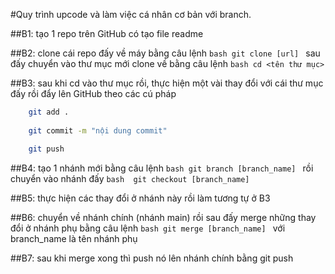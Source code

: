 #Quy trình upcode và làm việc cá nhân cơ bản với branch.

##B1: tạo 1 repo trên GitHub có tạo file readme

##B2: clone cái repo đấy về máy bằng câu lệnh ```bash git clone [url] ``` sau đấy chuyển vào thư mục mới clone về bằng câu lệnh ```bash cd <tên thư mục> ```

##B3: sau khi cd vào thư mục rồi, thực hiện một vài thay đổi với cái thư mục đấy rồi đẩy lên GitHub theo các cú pháp
	
```bash
	git add .
	
	git commit -m "nội dung commit"

	git push 

```	

##B4: tạo 1 nhánh mới bằng câu lệnh ```bash git branch [branch_name] ``` rồi chuyển vào nhánh đấy ```bash  git checkout [branch_name] ```

##B5: thực hiện các thay đổi ở nhánh này rồi làm tương tự ở B3

##B6: chuyển về nhánh chính (nhánh main) rồi sau đấy merge những thay đổi ở nhánh phụ bằng câu lệnh ```bash git merge [branch_name] ``` với branch_name là tên nhánh phụ

##B7: sau khi merge xong thì push nó lên nhánh chính bằng git push